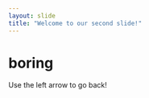 ```yaml
---
layout: slide
title: "Welcome to our second slide!"
---
```

# boring
Use the left arrow to go back!
